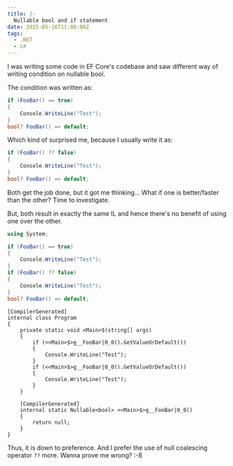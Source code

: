 ```yaml
---
title: |-
  Nullable bool and if statement
date: 2025-05-16T11:00:00Z
tags:
  - .NET
  - C#
---
```

I was writing some code in EF Core's codebase and saw different way of writing condition on nullable bool.

<!-- excerpt -->

The condition was written as:

```csharp
if (FooBar() == true)
{
    Console.WriteLine("Test");
}
bool? FooBar() => default;
```

Which kind of surprised me, because I usually write it as:

```csharp
if (FooBar() ?? false)
{
    Console.WriteLine("Test");
}
bool? FooBar() => default;
```

Both get the job done, but it got me thinking... What if one is better/faster than the other? Time to investigate.

But, both result in exactly the same IL and hence there's no benefit of using one over the other.

```csharp
using System;

if (FooBar() == true)
{
    Console.WriteLine("Test");
}
if (FooBar() ?? false)
{
    Console.WriteLine("Test");
}
bool? FooBar() => default;
```

```text
[CompilerGenerated]
internal class Program
{
    private static void <Main>$(string[] args)
    {
        if (<<Main>$>g__FooBar|0_0().GetValueOrDefault())
        {
            Console.WriteLine("Test");
        }
        if (<<Main>$>g__FooBar|0_0().GetValueOrDefault())
        {
            Console.WriteLine("Test");
        }
    }

    [CompilerGenerated]
    internal static Nullable<bool> <<Main>$>g__FooBar|0_0()
    {
        return null;
    }
}
```

Thus, it is down to preference. And I prefer the use of null coalescing operator `??` more. Wanna prove me wrong? :-8